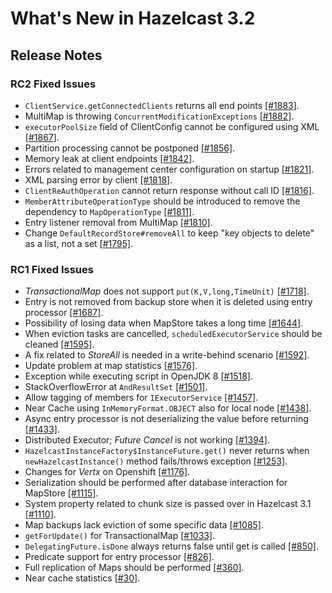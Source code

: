 # What's New in Hazelcast 3.2

## Release Notes
### RC2 Fixed Issues
-	`ClientService.getConnectedClients` returns all end points [[#1883]](https://github.com/hazelcast/hazelcast/issues/1883).
-	MultiMap is throwing `ConcurrentModificationExceptions` [[#1882]](https://github.com/hazelcast/hazelcast/issues/1882).
-	`executorPoolSize` field of ClientConfig cannot be configured using XML [[#1867]](https://github.com/hazelcast/hazelcast/issues/1867).
-	Partition processing cannot be postponed [[#1856]](https://github.com/hazelcast/hazelcast/pull/1856).
-	Memory leak at client endpoints [[#1842]](https://github.com/hazelcast/hazelcast/pull/1842).
-	Errors related to management center configuration on startup [[#1821]](https://github.com/hazelcast/hazelcast/pull/1821).
-	XML parsing error by client [[#1818]](https://github.com/hazelcast/hazelcast/pull/1818).
-	`ClientReAuthOperation` cannot return response without call ID [[#1816]](https://github.com/hazelcast/hazelcast/issues/1816).
-	`MemberAttributeOperationType` should be introduced to remove the dependency to `MapOperationType` [[#1811]](https://github.com/hazelcast/hazelcast/pull/1811).
-	Entry listener removal from MultiMap [[#1810]](https://github.com/hazelcast/hazelcast/pull/1810).
-	Change `DefaultRecordStore#removeAll` to keep "key objects to delete" as a list, not a set [[#1795]](https://github.com/hazelcast/hazelcast/issues/1795).

### RC1 Fixed Issues

-	*TransactionalMap* does not support `put(K,V,long,TimeUnit)` [[#1718]](https://github.com/hazelcast/hazelcast/issues/1718).
-	Entry is not removed from backup store when it is deleted using entry processor [[#1687]](https://github.com/hazelcast/hazelcast/issues/1687).
-	Possibility of losing data when MapStore takes a long time [[#1644]](https://github.com/hazelcast/hazelcast/issues/1644).
-	When eviction tasks are cancelled, `scheduledExecutorService` should be cleaned	[[#1595]](https://github.com/hazelcast/hazelcast/issues/1595).
-	A fix related to *StoreAll* is needed in a write-behind scenario [[#1592]](https://github.com/hazelcast/hazelcast/issues/1592).
-	Update problem at map statistics [[#1576]](https://github.com/hazelcast/hazelcast/issues/1576).
-	Exception while executing script in OpenJDK 8 [[#1518]](https://github.com/hazelcast/hazelcast/issues/1518).
-	StackOverflowError at `AndResultSet` [[#1501]](https://github.com/hazelcast/hazelcast/issues/1501).
-	Allow tagging of members for `IExecutorService` [[#1457]](https://github.com/hazelcast/hazelcast/issues/1457).
-	Near Cache using `InMemoryFormat.OBJECT` also for local node [[#1438]](https://github.com/hazelcast/hazelcast/issues/1438).
-	Async entry processor is not deserializing the value before returning [[#1433]](https://github.com/hazelcast/hazelcast/issues/1433).
-	Distributed Executor; *Future Cancel* is not working [[#1394]](https://github.com/hazelcast/hazelcast/issues/1394).
-	`HazelcastInstanceFactory$InstanceFuture.get()` never returns when `newHazelcastInstance()` method fails/throws exception [[#1253]](https://github.com/hazelcast/hazelcast/issues/1253).
-	Changes for *Vertx* on Openshift [[#1176]](https://github.com/hazelcast/hazelcast/pull/1176).
-	Serialization should be performed after database interaction for MapStore [[#1115]](https://github.com/hazelcast/hazelcast/issues/1115).
-	System property related to chunk size is passed over in Hazelcast 3.1 [[#1110]](https://github.com/hazelcast/hazelcast/issues/1110).
-	Map backups lack eviction of some specific data [[#1085]](https://github.com/hazelcast/hazelcast/issues/1085).
-	`getForUpdate()` for TransactionalMap [[#1033]](https://github.com/hazelcast/hazelcast/issues/1033).
-	`DelegatingFuture.isDone` always returns false until get is called [[#850]](https://github.com/hazelcast/hazelcast/issues/850).
-	Predicate support for entry processor [[#826]](https://github.com/hazelcast/hazelcast/issues/826).
-	Full replication of Maps should be performed [[#360]](https://github.com/hazelcast/hazelcast/issues/360).
-	Near cache statistics [[#30]](https://github.com/hazelcast/hazelcast/issues/30).








